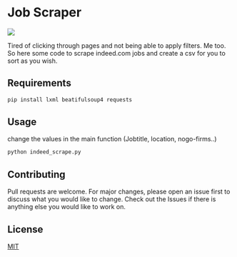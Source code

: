 # Job Scraper   

![](https://github.com/erikgruener/jobscraper/workflows/Unittests/badge.svg)

Tired of clicking through pages and not being able to apply filters. Me too. So here some code to scrape indeed.com jobs and create a csv for you to sort as you wish.  

## Requirements  

```bash
pip install lxml beatifulsoup4 requests
```

## Usage  

change the values in the main function (Jobtitle, location, nogo-firms..)

```bash
python indeed_scrape.py
```

## Contributing  

Pull requests are welcome. For major changes, please open an issue first to discuss what you would like to change. Check out the Issues if there is anything else you would like to work on.

## License  

[MIT](https://choosealicense.com/licenses/mit/)
